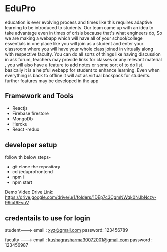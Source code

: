 # EduPro
education is ever evolving process and times like this requires adaptive learning to be introduced to students. Our team came up with an idea to take advantage even in times of crisis because that's what engineers do, So we are making a webapp which will have all of your school/college essentials in one place like you will join as a student and enter your classroom where you will have your whole class joined in virtually along with respective faculty. You can do all sorts of things like having discussion in ask forum, teachers may provide links for classes or any relevant material , you will also have a feature to add notes or some sort of to do list. basically it is a helpful webapp for student to enhance learning. Even when everything is back to offline it will act as virtual backpack for students. further features may be developed in the app


## Framework and Tools

* Reactjs
* Firebase firestore
* MongoDb
* Heroku
* React -redux

## developer setup
follow th below steps-
* git clone the repository
* cd /eduprofrontend
* npm i
* npm start

Demo Video Drive Link:
https://drive.google.com/drive/u/1/folders/1DEp7c3CgmNWqk0NJbNczv-99ibt9EvuV


## credentails to use for login

student--->
email : xyz@gmail.com
password:  123456789

faculty --->
email : kushagrasharma30072001@gmail.com
password : 123456987
